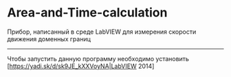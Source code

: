# Area-and-Time-calculation
Прибор, написанный в среде LabVIEW для измерения скорости движения доменных границ
___________

Чтобы запустить данную программу необходимо установить [https://yadi.sk/d/sk9JE_kXXVoyNA|LabVIEW 2014]
